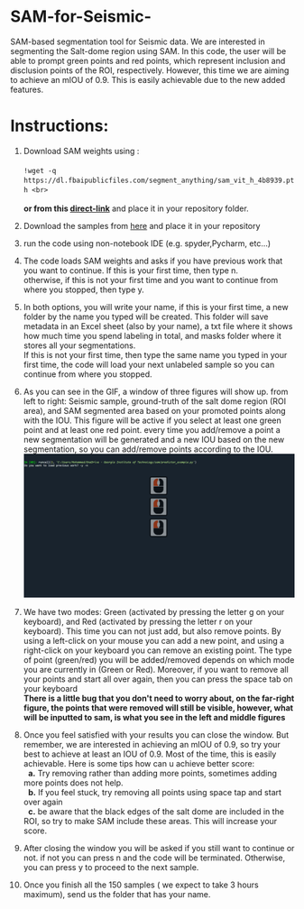 # SAM-for-Seismic-
SAM-based segmentation tool for Seismic data. We are interested in segmenting the Salt-dome region using SAM. In this code, the user will be able to prompt green points and red points, which represent inclusion and disclusion points of the ROI, respectively. However, this time we are aiming to achieve an mIOU of 0.9. This is easily achievable due to the new added features.

# Instructions: 
1. Download SAM weights using :<br><br>
`!wget -q https://dl.fbaipublicfiles.com/segment_anything/sam_vit_h_4b8939.pth <br>` <br><br>
**or from this [direct-link](https://dl.fbaipublicfiles.com/segment_anything/sam_vit_h_4b8939.pth)**
and place it in your repository folder. <br>
2. Download the samples from [here](https://gtvault-my.sharepoint.com/:u:/g/personal/malotaibi44_gatech_edu/EZXzpgizXyxKhB7thUknI1oBxKdc58WjIhYA0NipyhNKog?e=0hnU3L) and place it in your repository

3. run the code using non-notebook IDE (e.g. spyder,Pycharm, etc...)
4. The code loads SAM weights and asks if you have previous work that you want to continue. If this is your first time, then type n.<br>
otherwise, if this is not your first time and you want to continue from where you stopped, then type y.
5. In both options, you will write your name, if this is your first time, a new folder by the name you typed will be created. This folder will save metadata in an Excel sheet (also by your name), a txt file where it shows how much time you spend labeling in total, and masks folder where it stores all your segmentations. <br>
If this is not your first time, then type the same name you typed in your first time, the code will load your next unlabeled sample so you can continue from where you stopped.
6. As you can see in the GIF, a window of three figures will show up. from left to right: Seismic sample, ground-truth of the salt dome region (ROI area), and SAM segmented area based on your promoted points along with the IOU. This figure will be active if you select at least one green point and at least one red point. every time you add/remove a point a new segmentation will be generated and a new IOU based on the new segmentation, so you can add/remove points according to the IOU.<br>
![Example Image](SAM.gif)
7. We have two modes: Green (activated by pressing the letter g on your keyboard), and Red (activated by pressing the letter r on your keyboard). This time you can not just add, but also remove points. By using a left-click on your mouse you can add a new point, and using a right-click on your keyboard you can remove an existing point. The type of point (green/red) you will be added/removed depends on which mode you are currently in (Green or Red). Moreover, if you want to remove all your points and start all over again, then you can press the space tab on your keyboard <br>
**There is a little bug that you don't need to worry about, on the far-right figure, the points that were removed will still be visible, however, what will be inputted to sam, is what you see in the left and middle figures**
8.  Once you feel satisfied with your results you can close the window. But remember, we are interested in achieving an mIOU of 0.9, so try your best to achieve at least an IOU of 0.9. Most of the time, this is easily achievable. Here is some tips how can u achieve better score:<br>
&nbsp;   **a.** Try removing rather than adding more points, sometimes adding more points does not help.<br>
&nbsp;   **b.** If you feel stuck, try removing all points using space tap and start over again<br>
&nbsp;   **c.** be aware that the black edges of the salt dome are included in the ROI, so try to make SAM include these areas. This will increase your score. <br>
9.  After closing the window you will be asked if you still want to continue or not. if not you can press n and the code will be terminated. Otherwise, you can press y to proceed to the next sample.
10.  Once you finish all the 150 samples ( we expect to take 3 hours maximum), send us the folder that has your name.
